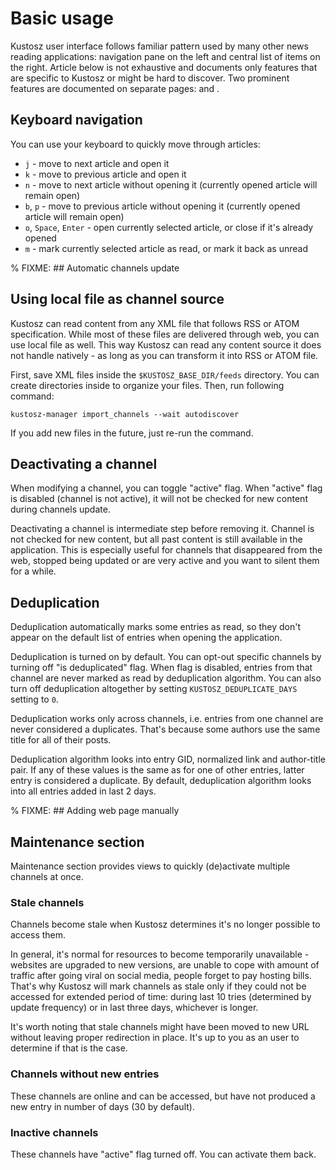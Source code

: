 # Basic usage

Kustosz user interface follows familiar pattern used by many other news reading applications: navigation pane on the left and central list of items on the right. Article below is not exhaustive and documents only features that are specific to Kustosz or might be hard to discover. Two prominent features are documented on separate pages: [](./searching) and [](./filters).

## Keyboard navigation

You can use your keyboard to quickly move through articles:

* `j` - move to next article and open it
* `k` - move to previous article and open it
* `n` - move to next article without opening it (currently opened article will remain open)
* `b`, `p` - move to previous article without opening it (currently opened article will remain open)
* `o`, `Space`, `Enter` - open currently selected article, or close if it's already opened
* `m` - mark currently selected article as read, or mark it back as unread

% FIXME: ## Automatic channels update

## Using local file as channel source

Kustosz can read content from any XML file that follows RSS or ATOM specification. While most of these files are delivered through web, you can use local file as well. This way Kustosz can read any content source it does not handle natively - as long as you can transform it into RSS or ATOM file.

First, save XML files inside the `$KUSTOSZ_BASE_DIR/feeds` directory. You can create directories inside to organize your files. Then, run following command:

```
kustosz-manager import_channels --wait autodiscover
```

If you add new files in the future, just re-run the command.

## Deactivating a channel

When modifying a channel, you can toggle "active" flag. When "active" flag is disabled (channel is not active), it will not be checked for new content during channels update. 

Deactivating a channel is intermediate step before removing it. Channel is not checked for new content, but all past content is still available in the application. This is especially useful for channels that disappeared from the web, stopped being updated or are very active and you want to silent them for a while.

## Deduplication

Deduplication automatically marks some entries as read, so they don't appear on the default list of entries when opening the application.

Deduplication is turned on by default. You can opt-out specific channels by turning off "is deduplicated" flag. When flag is disabled, entries from that channel are never marked as read by deduplication algorithm. You can also turn off deduplication altogether by setting `KUSTOSZ_DEDUPLICATE_DAYS` setting to `0`.

Deduplication works only across channels, i.e. entries from one channel are never considered a duplicates. That's because some authors use the same title for all of their posts.

Deduplication algorithm looks into entry GID, normalized link and author-title pair. If any of these values is the same as for one of other entries, latter entry is considered a duplicate. By default, deduplication algorithm looks into all entries added in last 2 days.

% FIXME: ## Adding web page manually

## Maintenance section

Maintenance section provides views to quickly (de)activate multiple channels at once.

### Stale channels

Channels become stale when Kustosz determines it's no longer possible to access them.

In general, it's normal for resources to become temporarily unavailable - websites are upgraded to new versions, are unable to cope with amount of traffic after going viral on social media, people forget to pay hosting bills. That's why Kustosz will mark channels as stale only if they could not be accessed for extended period of time: during last 10 tries (determined by update frequency) or in last three days, whichever is longer.

It's worth noting that stale channels might have been moved to new URL without leaving proper redirection in place. It's up to you as an user to determine if that is the case.

### Channels without new entries

These channels are online and can be accessed, but have not produced a new entry in number of days (30 by default).

### Inactive channels

These channels have "active" flag turned off. You can activate them back.
